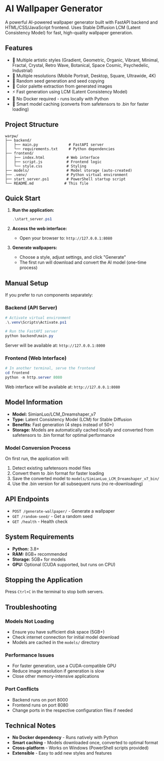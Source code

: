 # AI Wallpaper Generator

A powerful AI-powered wallpaper generator built with FastAPI backend and HTML/CSS/JavaScript frontend. Uses Stable Diffusion LCM (Latent Consistency Model) for fast, high-quality wallpaper generation.

## Features

- 🎨 Multiple artistic styles (Gradient, Geometric, Organic, Vibrant, Minimal, Fractal, Crystal, Retro Wave, Botanical, Space Cosmic, Psychedelic, Industrial)
- 📐 Multiple resolutions (Mobile Portrait, Desktop, Square, Ultrawide, 4K)
- 🎲 Random seed generation and seed copying
- 🎪 Color palette extraction from generated images
- ⚡ Fast generation using LCM (Latent Consistency Model)
- 🔧 No Docker required - runs locally with Python
- 💾 Smart model caching (converts from safetensors to .bin for faster loading)

## Project Structure

```
warpw/
├── backend/
│   ├── main.py              # FastAPI server
│   └── requirements.txt     # Python dependencies
├── frontend/
│   ├── index.html          # Web interface
│   ├── script.js           # Frontend logic
│   └── style.css           # Styling
├── models/                 # Model storage (auto-created)
├── .venv/                  # Python virtual environment
├── start_server.ps1        # PowerShell startup script
└── README.md              # This file
```

## Quick Start

1. **Run the application:**
   ```powershell
   .\start_server.ps1
   ```

2. **Access the web interface:**
   - Open your browser to: `http://127.0.0.1:8080`

3. **Generate wallpapers:**
   - Choose a style, adjust settings, and click "Generate"
   - The first run will download and convert the AI model (one-time process)

## Manual Setup

If you prefer to run components separately:

### Backend (API Server)
```powershell
# Activate virtual environment
.\.venv\Scripts\Activate.ps1

# Run the FastAPI server
python backend\main.py
```
Server will be available at: `http://127.0.0.1:8000`

### Frontend (Web Interface)
```powershell
# In another terminal, serve the frontend
cd frontend
python -m http.server 8080
```
Web interface will be available at: `http://127.0.0.1:8080`

## Model Information

- **Model:** SimianLuo/LCM_Dreamshaper_v7
- **Type:** Latent Consistency Model (LCM) for Stable Diffusion
- **Benefits:** Fast generation (4 steps instead of 50+)
- **Storage:** Models are automatically cached locally and converted from safetensors to .bin format for optimal performance

### Model Conversion Process

On first run, the application will:
1. Detect existing safetensors model files
2. Convert them to .bin format for faster loading
3. Save the converted model to `models/SimianLuo_LCM_Dreamshaper_v7_bin/`
4. Use the .bin version for all subsequent runs (no re-downloading)

## API Endpoints

- `POST /generate-wallpaper/` - Generate a wallpaper
- `GET /random-seed/` - Get a random seed
- `GET /health` - Health check

## System Requirements

- **Python:** 3.8+
- **RAM:** 8GB+ recommended
- **Storage:** 5GB+ for models
- **GPU:** Optional (CUDA supported, but runs on CPU)

## Stopping the Application

Press `Ctrl+C` in the terminal to stop both servers.

## Troubleshooting

### Models Not Loading
- Ensure you have sufficient disk space (5GB+)
- Check internet connection for initial model download
- Models are cached in the `models/` directory

### Performance Issues
- For faster generation, use a CUDA-compatible GPU
- Reduce image resolution if generation is slow
- Close other memory-intensive applications

### Port Conflicts
- Backend runs on port 8000
- Frontend runs on port 8080
- Change ports in the respective configuration files if needed

## Technical Notes

- **No Docker dependency** - Runs natively with Python
- **Smart caching** - Models downloaded once, converted to optimal format
- **Cross-platform** - Works on Windows (PowerShell scripts provided)
- **Extensible** - Easy to add new styles and features
